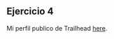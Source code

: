 ## Ejercicio 4

Mi perfil publico de Trailhead [here](https://www.salesforce.com/trailblazer/ghicjn7mpczlybwrp0).
